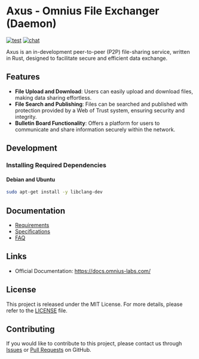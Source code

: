 # Axus - Omnius File Exchanger (Daemon)

[![test](https://github.com/omnius-labs/axus-rs/actions/workflows/test.yml/badge.svg?branch=main)](https://github.com/omnius-labs/axus-rs/actions/workflows/test.yml)
[![chat](https://badges.gitter.im/omnius-labs.svg)](https://app.gitter.im/#/room/#omnius-labs:gitter.im)

Axus is an in-development peer-to-peer (P2P) file-sharing service, written in Rust, designed to facilitate secure and efficient data exchange.

## Features

- **File Upload and Download**: Users can easily upload and download files, making data sharing effortless.
- **File Search and Publishing**: Files can be searched and published with protection provided by a Web of Trust system, ensuring security and integrity.
- **Bulletin Board Functionality**: Offers a platform for users to communicate and share information securely within the network.

## Development

### Installing Required Dependencies

#### Debian and Ubuntu

```sh
sudo apt-get install -y libclang-dev
```

## Documentation

- [Requirements](./docs/requirements/index.adoc)
- [Specifications](./docs/specifications/index.adoc)
- [FAQ](./docs/faq.md)

## Links

- Official Documentation: https://docs.omnius-labs.com/

## License

This project is released under the MIT License. For more details, please refer to the [LICENSE](LICENSE.txt) file.

## Contributing

If you would like to contribute to this project, please contact us through [Issues](https://github.com/omnius-labs/axus-daemon-rs/issues) or [Pull Requests](https://github.com/omnius-labs/axus-daemon-rs/pulls) on GitHub.

